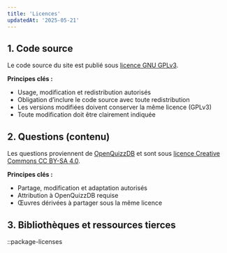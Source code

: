 ```yaml
---
title: 'Licences'
updatedAt: '2025-05-21'
---
```


## 1. Code source

Le code source du site est publié sous [licence GNU GPLv3](https://www.gnu.org/licenses/gpl-3.0.html).

**Principes clés :**
- Usage, modification et redistribution autorisés
- Obligation d’inclure le code source avec toute redistribution
- Les versions modifiées doivent conserver la même licence (GPLv3)
- Toute modification doit être clairement indiquée

## 2. Questions (contenu)

Les questions proviennent de [OpenQuizzDB](https://openquizzdb.org) et sont sous [licence Creative Commons CC BY-SA 4.0](https://creativecommons.org/licenses/by-sa/4.0/).

**Principes clés :**
- Partage, modification et adaptation autorisés
- Attribution à OpenQuizzDB requise
- Œuvres dérivées à partager sous la même licence

## 3. Bibliothèques et ressources tierces

::package-licenses